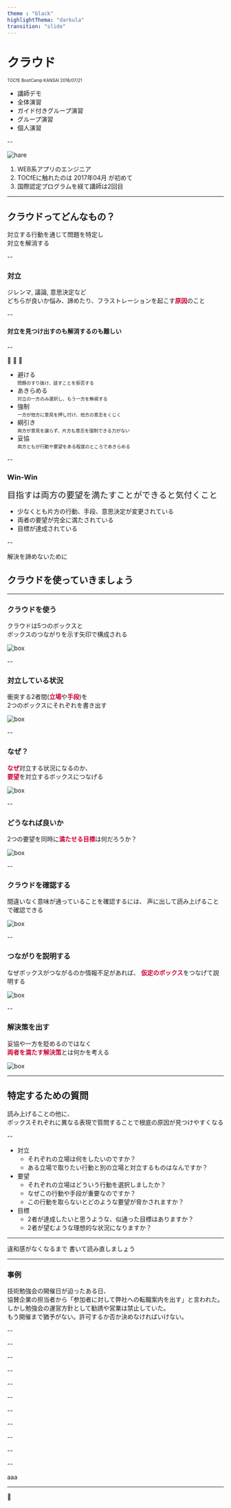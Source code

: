 ```yaml
---
theme : "black"
highlightThema: "darkula"
transition: "slide"
---
```


<!-- .slide: data-background-image="img/front_page.jpg" -->

# クラウド

<span style="font-size: 70%;">TOCfE BootCamp KANSAI 2018/07/21</span>

- 講師デモ <!-- .element: style="font-weight: 900;" -->
- 全体演習 <!-- .element: style="font-size: 70%;" -->
- ガイド付きグループ演習 <!-- .element: style="font-size: 70%;" -->
- グループ演習 <!-- .element: style="font-size: 70%;" -->
- 個人演習 <!-- .element: style="font-size: 70%;" -->

--

![hare](img/icon_20171009.jpg) <!-- .element height="10%" width="10%" align="left" -->

  1. WEB系アプリのエンジニア
  2. TOCfEに触れたのは 2017年04月 が初めて
  3. 国際認定プログラムを経て講師は2回目

---

## クラウドってどんなもの？

対立する行動を通じて問題を特定し  
対立を解消する <!-- .element: class="fragment fade-up" -->

--

### 対立

ジレンマ, 議論, 意思決定など  
どちらが良いか悩み、諦めたり、フラストレーションを起こす<span style="color: #c03; font-weight: 900;">原因</span>のこと

--

#### 対立を見つけ出すのも解消するのも難しい

--

🙈 🙉 🙊  <!-- .element: style="font-size: 180%;" -->  
- 避ける  
<span style="font-size: 75%;">問題のすり抜け、話すことを拒否する</span>
- あきらめる  
<span style="font-size: 75%;">対立の一方のみ選択し、もう一方を無視する</span>
- 強制  
<span style="font-size: 75%;">一方が他方に意見を押し付け、他方の意志をくじく</span>
- 綱引き  
<span style="font-size: 75%;">両方が意見を譲らず、片方も意志を強制できる力がない</span>
- 妥協  
<span style="font-size: 75%;">両方ともが行動や要望をある程度のところであきらめる</span>

--

### Win-Win

<span style="font-size: 140%;">目指すは両方の要望を満たすことができると気付くこと</span>

- 少なくとも片方の行動、手段、意思決定が変更されている
- 両者の要望が完全に満たされている
- 目標が達成されている

--

解決を諦めないために

## クラウドを使っていきましょう

---

### クラウドを使う

クラウドは5つのボックスと  
ボックスのつながりを示す矢印で構成される

![box](img/blank_box.jpg) <!-- .element height="80%" width="80%" style="border: none;" -->

--

### 対立している状況

衝突する2者間(<span style="color: #c03; font-weight: 900;">立場</span>や<span style="color: #c03; font-weight: 900;">手段</span>)を  
2つのボックスにそれぞれを書き出す

![box](img/hightlight_right.jpg) <!-- .element height="80%" width="80%" style="border: none;" -->

--

### なぜ？

<span style="color: #c03; font-weight: 900;">なぜ</span>対立する状況になるのか、  
<span style="color: #c03; font-weight: 900;">要望</span>を対立するボックスにつなげる

![box](img/hightlight_center.jpg) <!-- .element height="80%" width="80%" style="border: none;" -->

--

### どうなれば良いか

2つの要望を同時に<span style="color: #c03; font-weight: 900;">満たせる目標</span>は何だろうか？

![box](img/hightlight_left.jpg) <!-- .element height="80%" width="80%" style="border: none;" -->

--

### クラウドを確認する

間違いなく意味が通っていることを確認するには、
声に出して読み上げることで確認できる

![box](img/finish.jpg) <!-- .element height="70%" width="70%" style="border: none;" -->

--

### つながりを説明する

なぜボックスがつながるのか情報不足があれば、
<span  style="color: #c03; font-weight: 900;">仮定のボックス</span>をつなげて説明する

![box](img/plus.jpg) <!-- .element height="80%" width="80%" style="border: none;" -->

--

### 解決策を出す

妥協や一方を貶めるのではなく  
<span  style="color: #c03; font-weight: 900;">両者を満たす解決策</span>とは何かを考える

![box](img/anser.jpg) <!-- .element height="80%" width="80%" style="border: none;" -->

---

## 特定するための質問

読み上げることの他に、  
ボックスそれぞれに異なる表現で質問することで根底の原因が見つけやすくなる

--

<!-- .slide: style="font-size: 90%;" -->

- 対立
  + それぞれの立場は何をしたいのですか？  <!-- .element: class="fragment" -->
  + ある立場で取りたい行動と別の立場と対立するものはなんですか？  <!-- .element: class="fragment" -->
- 要望
  + それぞれの立場はどういう行動を選択しましたか？  <!-- .element: class="fragment" -->
  + なぜこの行動や手段が重要なのですか？  <!-- .element: class="fragment" -->
  + この行動を取らないとどのような要望が脅かされますか？  <!-- .element: class="fragment" -->
- 目標
  + 2者が達成したいと思うような、似通った目標はありますか？  <!-- .element: class="fragment" -->
  + 2者が望むような理想的な状況になりますか？  <!-- .element: class="fragment" -->

---

違和感がなくなるまで
書いて読み直しましょう

---

<!-- .slide: style="text-align: left;" -->

### 事例

技術勉強会の開催日が迫ったある日、  
協賛企業の担当者から「参加者に対して弊社への転職案内を出す」と言われた。  
しかし勉強会の運営方針として勧誘や営業は禁止していた。  
もう開催まで猶予がない。許可するか否か決めなければいけない。

--

<!-- .slide: data-background-image="img/01_cloud.jpg" data-background-size="contain" -->

--

<!-- .slide: data-background-image="img/02_cloud.jpg" data-background-size="contain" -->

--

<!-- .slide: data-background-image="img/03_0_cloud.jpg" data-background-size="contain" -->

--

<!-- .slide: data-background-image="img/03_6_cloud.jpg" data-background-size="contain" -->

--

<!-- .slide: data-background-image="img/03_1_cloud.jpg" data-background-size="contain" -->

--

<!-- .slide: data-background-image="img/03_2_cloud.jpg" data-background-size="contain" -->

--

<!-- .slide: data-background-image="img/03_3_cloud.jpg" data-background-size="contain" -->

--

<!-- .slide: data-background-image="img/03_4_cloud.jpg" data-background-size="contain" -->

--

<!-- .slide: data-background-image="img/03_5_cloud.jpg" data-background-size="contain" -->

--

<!-- .slide: data-background-image="img/04_cloud.jpg" data-background-size="contain" -->

--

<!-- .slide: data-background-image="img/05_cloud.jpg" data-background-size="contain" -->aaa

---

👼  <!-- .element: style="font-size: 800%;" -->